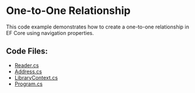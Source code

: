 # One-to-One Relationship

This code example demonstrates how to create a one-to-one relationship in EF Core using navigation properties.

## Code Files:
- [Reader.cs](../shared/Reader.cs)
- [Address.cs](../shared/Address.cs)
- [LibraryContext.cs](LibraryContext.cs)
- [Program.cs](../shared/Program.cs)